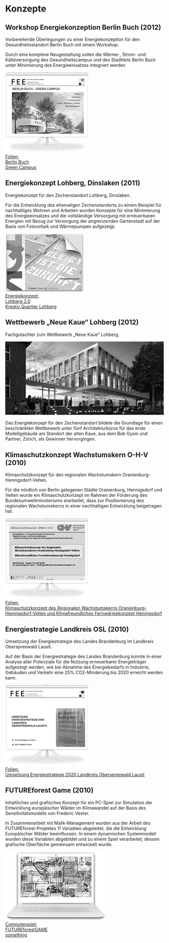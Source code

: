 # Konzepte

## Workshop Energiekonzeption Berlin Buch (2012)

Vorbereitende Überlegungen zu einer Energiekonzeption für den Gesundheitsstandort Berlin Buch mit einem Workshop.

Durch eine komplexe Neugestaltung sollen die Wärme-, Strom- und Kälteversorgung des Gesundheitscampus und des Stadtteils Berlin Buch unter Minimierung des Energieeinsatzes integriert werden

<div class="anhang">
<a href="../_ressources/pdf/buch_folien.pdf"><img src="../_ressources/pdf/buch_folien.png"><br>Folien: <br>Berlin Buch <span><br>Green Campus</span></a>
</div>

## Energiekonzept Lohberg, Dinslaken (2011)

Energiekonzept für den Zechenstandort Lohberg, Dinslaken. 

Für die Entwicklung des ehemaligen Zechenstandorts zu einem Beispiel für nachhaltiges Wohnen und Arbeiten wurden Konzepte für eine Minimierung des Energieeinsatzes und die vollständige Versorgung mit erneuerbaren Energien mit Bezug zur Versorgung der angrenzenden Gartenstadt auf der Basis von Fotovoltaik und Wärmepumpen aufgezeigt.

<div class="anhang">
<a href="../_ressources/pdf/lohberg_konzept.pdf"><img src="../_ressources/pdf/lohberg_konzept.png"><br>Energiekonzept: <br>Lohberg 2.0<span><br>Kreativ Quartier Lohberg</span></a>
</div>

## Wettbewerb „Neue Kaue“ Lohberg (2012)

Fachgutachter zum Wettbewerb „Neue Kaue“ Lohberg. 

![Gebäude](../_ressources/img/lohberg.jpg)

Das Energiekonzept für den Zechenstandort bildete die Grundlage für einen beschränkten Wettbewerb unter fünf Architekturbüros für das erste Modellgebäude am Standort der alten Kaue, aus dem Bob Gysin und Partner, Zürich, als Gewinner hervorgingen.

## Klimaschutzkonzept Wachstumskern O-H-V  (2010)

Klimaschutzkonzept für den regionalen Wachstumskern Oranienburg-Hennigsdorf-Velten. 

Für die nördlich von Berlin gelegenen Städte Oranienburg, Hennigsdorf und Velten wurde ein Klimaschutzkonzept im Rahmen der Förderung des Bundesumweltministeriums erarbeitet, dass zur Positionierung des regionalen Wachstumskerns in einer nachhaltigen Entwicklung beigetragen hat.

<div class="anhang">
<a href="../_ressources/pdf/ohv_folien.pdf"><img src="../_ressources/pdf/ohv_folien.png"><br>Folien: <br>Klimaschutzkonzept des Regionalen Wachstumskerns Oranienburg-Hennigsdorf-Velten und Klimafreundliches Fernwärmekonzept Hennigsdorf</a>
</div>

## Energiestrategie Landkreis OSL (2010)

Umsetzung der Energiestrategie des Landes Brandenburg im Landkreis Oberspreewald Lausit.

Auf der Basis der Energiestrategie des Landes Brandenburg konnte in einer Analyse aller Potenziale für die Nutzung erneuerbarer Energieträger aufgezeigt werden, wie bei Abnahme des Energiebedarfs in Industrie, Gebäuden und Verkehr eine 25% CO2-Minderung bis 2020 erreicht werden kann.

<div class="anhang">
<a href="../_ressources/pdf/osl_folien.pdf"><img src="../_ressources/pdf/osl_folien.png"><br>Folien: <br>Umsetzung Energiestrategie 2020 Landkreis Oberspreewald Lausit</a>
</div>

## FUTUREforest Game (2010)

Inhaltliches und grafisches Konzept für ein PC-Spiel zur Simulation der Entwicklung europäischer Wälder im Klimawandel auf der Basis des Sensitivitätsmodells von Frederic Vester. 

In Zusammenarbeit mit Malik-Management wurden aus der Arbeit des FUTUREforest-Projektes 11 Variablen abgeleitet, die die Entwicklung Europäischer Wälder beeinflussen. In einem dynamischen Systemmodell wurden diese Variablen abgebildet und zu einem Spiel verarbeitet, dessen grafische Oberfläche gemeinsam entwickelt wurde.

<div class="anhang">
<a href="../_ressources/pdf/MISSING"><img src="../_ressources/pdf/futureforest_game.png"><br>Computerspiel: <br>FUTUREforestGAME <br><span>something</span></a>
</div>